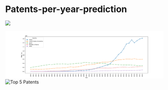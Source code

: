 # Patents-per-year-prediction

![](https://media.licdn.com/dms/image/C5612AQFArFPF_T06WA/article-cover_image-shrink_600_2000/0/1620524567333?e=2147483647&v=beta&t=8s-vdd5oJeOyz5SO1lct0m4qo53J7GDCOLUN5mQuTN4)

![](TOP5_patents.png)
<img src="images/TOP5_patents.png" alt="Top 5 Patents" width="800" height="400">
